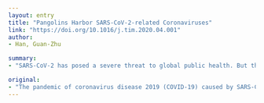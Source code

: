 ```yaml
---
layout: entry
title: "Pangolins Harbor SARS-CoV-2-related Coronaviruses"
link: "https://doi.org/10.1016/j.tim.2020.04.001"
author:
- Han, Guan-Zhu

summary:
- "SARS-CoV-2 has posed a severe threat to global public health. But the origin of the virus remains mysterious. Several studies have identified viruses in pangolins. They provide novel insights into the evolution and diversity of the viruses. The pandemic of coronavirus disease 2019 (COVID-19) poses a serious threat to the public health of the world. In the past, the origins of SARS CoV-2 have been unknown."

original:
- "The pandemic of coronavirus disease 2019 (COVID-19) caused by SARS-CoV-2 has posed a severe threat to global public health. Yet, the origin of SARS-CoV-2 remains mysterious. Several recent studies (e.g., Lam et al., Xiao et al.) identified SARS-CoV-2-related viruses in pangolins, providing novel insights into the evolution and diversity of SARS-CoV-2-related viruses."
---
```


